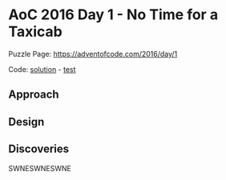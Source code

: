 # AoC 2016 Day 1 - No Time for a Taxicab

Puzzle Page: https://adventofcode.com/2016/day/1

Code: [solution](Day01.kt) - [test](../../../../../../test/kotlin/lacar/junilu/aoc2016/day01/Day01Test.kt)

## Approach

## Design

## Discoveries

   SWNESWNESWNE
   